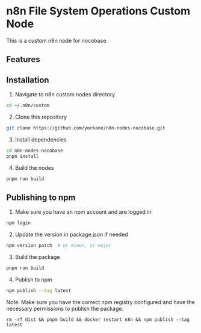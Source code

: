 # n8n File System Operations Custom Node

This is a custom n8n node for nocobase.

## Features

## Installation

1. Navigate to n8n custom nodes directory
```bash
cd ~/.n8n/custom
```

2. Clone this repository
```bash
git clone https://github.com/yorkane/n8n-nodes-nocobase.git
```

3. Install dependencies
```bash
cd n8n-nodes-nocobase
pnpm install
```

4. Build the nodes
```bash
pnpm run build
```

## Publishing to npm

1. Make sure you have an npm account and are logged in
```bash
npm login
```

2. Update the version in package.json if needed
```bash
npm version patch  # or minor, or major
```

3. Build the package
```bash
pnpm run build
```

4. Publish to npm
```bash
npm publish --tag latest
```

Note: Make sure you have the correct npm registry configured and have the necessary permissions to publish the package.

```
rm -rf dist && pnpm build && docker restart n8n && npm publish --tag latest
```
